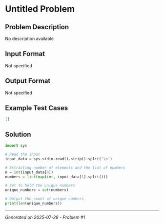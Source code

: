 # Untitled Problem

## Problem Description
No description available

## Input Format
Not specified

## Output Format
Not specified

## Example Test Cases
```json
[]
```

## Solution
```python
import sys

# Read the input
input_data = sys.stdin.read().strip().split('\n')

# Extracting number of elements and the list of numbers
n = int(input_data[0])
numbers = list(map(int, input_data[1].split()))

# Set to hold the unique numbers
unique_numbers = set(numbers)

# Output the count of unique numbers
print(len(unique_numbers))
```

---
*Generated on 2025-07-28 - Problem #1*